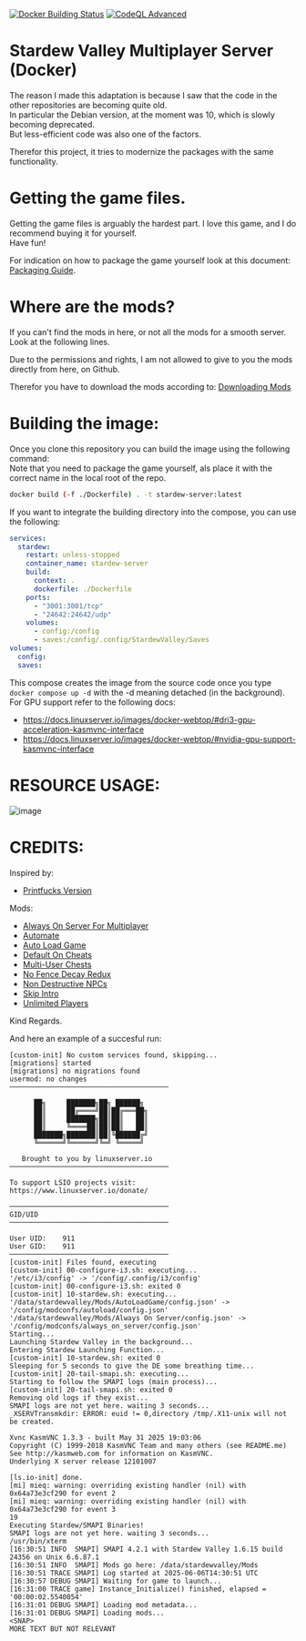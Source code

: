 [![Docker Building Status](https://github.com/DaanSelen/stardew-multiplayer/actions/workflows/docker.yml/badge.svg)](https://github.com/DaanSelen/stardew-multiplayer/actions/workflows/docker.yml)
[![CodeQL Advanced](https://github.com/DaanSelen/stardew-multiplayer/actions/workflows/codeql.yml/badge.svg)](https://github.com/DaanSelen/stardew-multiplayer/actions/workflows/codeql.yml)

# Stardew Valley Multiplayer Server (Docker)

The reason I made this adaptation is because I saw that the code in the other repositories are becoming quite old.<br>
In particular the Debian version, at the moment was 10, which is slowly becoming deprecated.<br>
But less-efficient code was also one of the factors.<br>

Therefor this project, it tries to modernize the packages with the same functionality.

# Getting the game files.

Getting the game files is arguably the hardest part. I love this game, and I do recommend buying it for yourself.<br>
Have fun!<br>

For indication on how to package the game yourself look at this document: [Packaging Guide](./guides/packaging.md).

# Where are the mods?

If you can't find the mods in here, or not all the mods for a smooth server. Look at the following lines.

Due to the permissions and rights, I am not allowed to give to you the mods directly from here, on Github.

Therefor you have to download the mods according to: [Downloading Mods](./guides/mods.md)

# Building the image:

Once you clone this repository you can build the image using the following command:<br>
Note that you need to package the game yourself, als place it with the correct name in the local root of the repo.
```sh
docker build (-f ./Dockerfile) . -t stardew-server:latest
```
If you want to integrate the building directory into the compose, you can use the following:
```yaml
services:
  stardew:
    restart: unless-stopped
    container_name: stardew-server
    build:
      context: .
      dockerfile: ./Dockerfile
    ports:
      - "3001:3001/tcp"
      - "24642:24642/udp"
    volumes:
      - config:/config
      - saves:/config/.config/StardewValley/Saves
volumes:
  config:
  saves:
```
This compose creates the image from the source code once you type `docker compose up -d` with the -d meaning detached (in the background).<br>
For GPU support refer to the following docs:<br>

- https://docs.linuxserver.io/images/docker-webtop/#dri3-gpu-acceleration-kasmvnc-interface
- https://docs.linuxserver.io/images/docker-webtop/#nvidia-gpu-support-kasmvnc-interface

# RESOURCE USAGE:

![image](https://github.com/user-attachments/assets/1491c0f4-0e5f-4368-a20f-3c2df26af1ba)

# CREDITS:

Inspired by:<br>
- [Printfucks Version](https://github.com/printfuck/stardew-multiplayer-docker)

Mods:<br>
- [Always On Server For Multiplayer](https://github.com/perkmi/Always-On-Server-for-Multiplayer)<br>
- [Automate](https://www.nexusmods.com/stardewvalley/mods/1063)<br>
- [Auto Load Game](https://www.nexusmods.com/stardewvalley/mods/2509)<br>
- [Default On Cheats](https://www.nexusmods.com/stardewvalley/mods/21035)<br>
- [Multi-User Chests](https://www.nexusmods.com/stardewvalley/mods/9856)<br>
- [No Fence Decay Redux](https://www.nexusmods.com/stardewvalley/mods/20802)<br>
- [Non Destructive NPCs](https://forums.stardewvalley.net/threads/unofficial-mod-updates.2096/page-132#post-121034)<br>
- [Skip Intro](https://www.nexusmods.com/stardewvalley/mods/533)<br>
- [Unlimited Players](https://www.nexusmods.com/stardewvalley/mods/2213)<br>

Kind Regards.

And here an example of a succesful run:

```text
[custom-init] No custom services found, skipping...
[migrations] started
[migrations] no migrations found
usermod: no changes
───────────────────────────────────────

      ██╗     ███████╗██╗ ██████╗
      ██║     ██╔════╝██║██╔═══██╗
      ██║     ███████╗██║██║   ██║
      ██║     ╚════██║██║██║   ██║
      ███████╗███████║██║╚██████╔╝
      ╚══════╝╚══════╝╚═╝ ╚═════╝

   Brought to you by linuxserver.io
───────────────────────────────────────

To support LSIO projects visit:
https://www.linuxserver.io/donate/

───────────────────────────────────────
GID/UID
───────────────────────────────────────

User UID:    911
User GID:    911
───────────────────────────────────────
[custom-init] Files found, executing
[custom-init] 00-configure-i3.sh: executing...
'/etc/i3/config' -> '/config/.config/i3/config'
[custom-init] 00-configure-i3.sh: exited 0
[custom-init] 10-stardew.sh: executing...
'/data/stardewvalley/Mods/AutoLoadGame/config.json' -> '/config/modconfs/autoload/config.json'
'/data/stardewvalley/Mods/Always On Server/config.json' -> '/config/modconfs/always_on_server/config.json'
Starting...
Launching Stardew Valley in the background...
Entering Stardew Launching Function...
[custom-init] 10-stardew.sh: exited 0
Sleeping for 5 seconds to give the DE some breathing time...
[custom-init] 20-tail-smapi.sh: executing...
Starting to follow the SMAPI logs (main process)...
[custom-init] 20-tail-smapi.sh: exited 0
Removing old logs if they exist...
SMAPI logs are not yet here. waiting 3 seconds...
_XSERVTransmkdir: ERROR: euid != 0,directory /tmp/.X11-unix will not be created.

Xvnc KasmVNC 1.3.3 - built May 31 2025 19:03:06
Copyright (C) 1999-2018 KasmVNC Team and many others (see README.me)
See http://kasmweb.com for information on KasmVNC.
Underlying X server release 12101007

[ls.io-init] done.
[mi] mieq: warning: overriding existing handler (nil) with 0x64a73e3cf290 for event 2
[mi] mieq: warning: overriding existing handler (nil) with 0x64a73e3cf290 for event 3
19
Executing Stardew/SMAPI Binaries!
SMAPI logs are not yet here. waiting 3 seconds...
/usr/bin/xterm
[16:30:51 INFO  SMAPI] SMAPI 4.2.1 with Stardew Valley 1.6.15 build 24356 on Unix 6.6.87.1
[16:30:51 INFO  SMAPI] Mods go here: /data/stardewvalley/Mods
[16:30:51 TRACE SMAPI] Log started at 2025-06-06T14:30:51 UTC
[16:30:57 DEBUG SMAPI] Waiting for game to launch...
[16:31:00 TRACE game] Instance_Initialize() finished, elapsed = '00:00:02.5540054'
[16:31:01 DEBUG SMAPI] Loading mod metadata...
[16:31:01 DEBUG SMAPI] Loading mods...
<SNAP>
MORE TEXT BUT NOT RELEVANT
```
